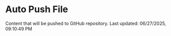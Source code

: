 # Auto Push File

Content that will be pushed to GitHub repository.
Last updated: 06/27/2025, 09:10:49 PM